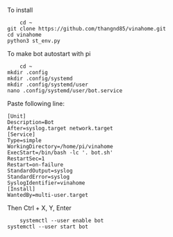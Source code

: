 To install
  	
		cd ~
  	git clone https://github.com/thangnd85/vinahome.git
  	cd vinahome
  	python3 st_env.py

To make bot autostart with pi
		
		cd ~
  	mkdir .config
  	mkdir .config/systemd
  	mkdir .config/systemd/user
  	nano .config/systemd/user/bot.service

Paste following line:

  	[Unit]
  	Description=Bot
  	After=syslog.target network.target
  	[Service]
  	Type=simple
  	WorkingDirectory=/home/pi/vinahome
  	ExecStart=/bin/bash -lc '. bot.sh'
  	RestartSec=1
  	Restart=on-failure
  	StandardOutput=syslog
  	StandardError=syslog
  	SyslogIdentifier=vinahome
  	[Install]
  	WantedBy=multi-user.target

Then Ctrl + X, Y, Enter
  	
		systemctl --user enable bot
  	systemctl --user start bot
